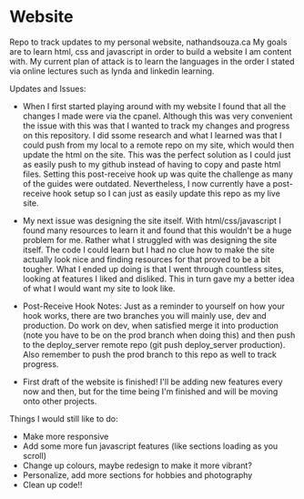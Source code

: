 # Website
Repo to track updates to my personal website, nathandsouza.ca
My goals are to learn html, css and javascript in order to build a website I am content with. My current plan of attack is to learn the languages in the order I stated via online lectures such as lynda and linkedin learning. 

Updates and Issues:
- When I first started playing around with my website I found that all the changes I made were via the cpanel. Although this was very convenient the issue with this was that I wanted to track my changes and progress on this repository. I did ssome research and what I learned was that I could push from my local to a remote repo on my site, which would then update the html on the site. This was the perfect solution as I could just as easily push to my github instead of having to copy and paste html files. Setting this post-receive hook up was quite the challenge as many of the guides were outdated. Nevertheless, I now currently have a post-receive hook setup so I can just as easily update this repo as my live site.

- My next issue was designing the site itself. With html/css/javascript I found many resources to learn it and found that this wouldn't be a huge problem for me. Rather what I struggled with was designing the site itself. The code I could learn but I had no clue how to make the site actually look nice and finding resources for that proved to be a bit tougher. What I ended up doing is that I went through countless sites, looking at features I liked and disliked. This in turn gave my a better idea of what I would want my site to look like. 

- Post-Receive Hook Notes: Just as a reminder to yourself on how your hook works, there are two branches you will mainly use, dev and production. Do work on dev, when satisfied merge it into production (note you have to be on the prod branch when doing this) and then push to the deploy_server remote repo (git push deploy_server production). Also remember to push the prod branch to this repo as well to track progress.

- First draft of the website is finished! I'll be adding new features every now and then, but for the time being I'm finished and will be moving onto other projects.

Things I would still like to do:
- Make more responsive 
- Add some more fun javascript features (like sections loading as you scroll)
- Change up colours, maybe redesign to make it more vibrant?
- Personalize, add more sections for hobbies and photography
- Clean up code!!
